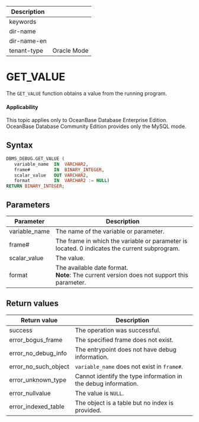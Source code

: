 | Description   |                 |
|---------------|-----------------|
| keywords      |                 |
| dir-name      |                 |
| dir-name-en   |                 |
| tenant-type   | Oracle Mode     |

# GET_VALUE

The `GET_VALUE` function obtains a value from the running program.

  <main id="notice" >
    <h4>Applicability</h4>
    <p>This topic applies only to OceanBase Database Enterprise Edition. OceanBase Database Community Edition provides only the MySQL mode. </p>
  </main>

## Syntax

```sql
DBMS_DEBUG.GET_VALUE (
   variable_name  IN  VARCHAR2,
   frame#         IN  BINARY_INTEGER,
   scalar_value   OUT VARCHAR2,
   format         IN  VARCHAR2 := NULL)
RETURN BINARY_INTEGER;
```



## Parameters



| **Parameter** | **Description** |
|---------------|-----------------------------------------------------------------|
| variable_name | The name of the variable or parameter.  |
| frame# | The frame in which the variable or parameter is located. 0 indicates the current subprogram.  |
| scalar_value | The value.  |
| format | The available date format.  <br>**Note**: The current version does not support this parameter.  |



## Return values



| **Return value** | **Description** |
|----------------------|------------------------------|
| success | The operation was successful.  |
| error_bogus_frame | The specified frame does not exist.  |
| error_no_debug_info | The entrypoint does not have debug information.  |
| error_no_such_object | `variable_name` does not exist in `frame#`.  |
| error_unknown_type | Cannot identify the type information in the debug information.  |
| error_nullvalue | The value is `NULL`.  |
| error_indexed_table | The object is a table but no index is provided.  |



